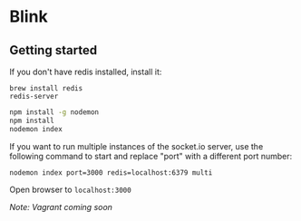 # Blink

## Getting started

If you don't have redis installed, install it:
```
brew install redis
redis-server
```

```bash
npm install -g nodemon
npm install
nodemon index
```

If you want to run multiple instances of the socket.io server, use the following command to start and replace "port" with a different port number:
```
nodemon index port=3000 redis=localhost:6379 multi
```

Open browser to `localhost:3000`

_Note: Vagrant coming soon_
